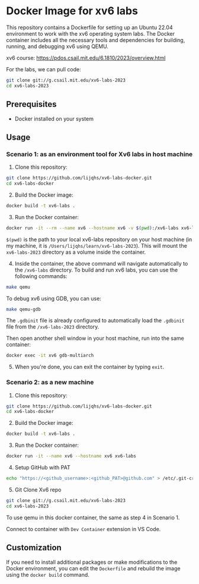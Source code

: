 # Docker Image for xv6 labs

This repository contains a Dockerfile for setting up an Ubuntu 22.04 environment to work with the xv6 operating system labs. The Docker container includes all the necessary tools and dependencies for building, running, and debugging xv6 using QEMU.

xv6 course: https://pdos.csail.mit.edu/6.1810/2023/overview.html

For the labs, we can pull code:

```sh
git clone git://g.csail.mit.edu/xv6-labs-2023
cd xv6-labs-2023
```

## Prerequisites

- Docker installed on your system

## Usage

### Scenario 1: as an environment tool for Xv6 labs in host machine

1. Clone this repository:

```sh
git clone https://github.com/lijqhs/xv6-labs-docker.git
cd xv6-labs-docker
```

2. Build the Docker image:

```sh
docker build -t xv6-labs .
```

3. Run the Docker container:

```sh
docker run -it --rm --name xv6 --hostname xv6 -v $(pwd):/xv6-labs xv6-labs
```

`$(pwd)` is the path to your local xv6-labs repository on your host machine (in my machine, it is `/Users/lijqhs/learn/xv6-labs-2023`). This will mount the `xv6-labs-2023` directory as a volume inside the container.

4. Inside the container, the above command will navigate automatically to the `/xv6-labs` directory. To build and run xv6 labs, you can use the following commands:

```sh
make qemu
```

To debug xv6 using GDB, you can use:

```sh
make qemu-gdb
```

The `.gdbinit` file is already configured to automatically load the `.gdbinit` file from the `/xv6-labs-2023` directory.

Then open another shell window in your host machine, run into the same container:

```sh
docker exec -it xv6 gdb-multiarch
```

5. When you're done, you can exit the container by typing `exit`.



### Scenario 2: as a new machine

1. Clone this repository:

```sh
git clone https://github.com/lijqhs/xv6-labs-docker.git
cd xv6-labs-docker
```

2. Build the Docker image:

```sh
docker build -t xv6-labs .
```

3. Run the Docker container:

```sh
docker run -it --name xv6 --hostname xv6 xv6-labs
```

4. Setup GitHub with PAT

```sh
echo "https://<github_username>:<github_PAT>@github.com" > /etc/.git-credentials
```

5. Git Clone Xv6 repo

```sh
git clone git://g.csail.mit.edu/xv6-labs-2023
cd xv6-labs-2023
```

To use qemu in this docker container, the same as step 4 in Scenario 1.

Connect to container with `Dev Container` extension in VS Code.


## Customization

If you need to install additional packages or make modifications to the Docker environment, you can edit the `Dockerfile` and rebuild the image using the `docker build` command.
